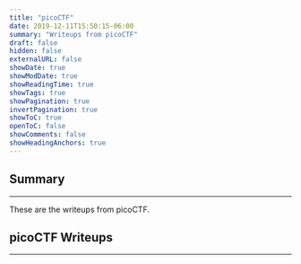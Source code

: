 ```yaml
---
title: "picoCTF"
date: 2019-12-11T15:50:15-06:00
summary: "Writeups from picoCTF"
draft: false
hidden: false
externalURL: false
showDate: true
showModDate: true
showReadingTime: true
showTags: true
showPagination: true
invertPagination: true
showToC: true
openToC: false
showComments: false
showHeadingAnchors: true
---
```


## Summary
---

These are the writeups from picoCTF.

## picoCTF Writeups
---


